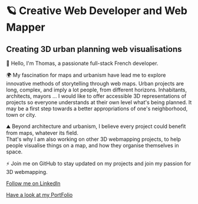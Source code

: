 

<h1>🪐 Creative Web Developer and Web Mapper </h1>
<h2> Creating 3D urban planning web visualisations</h2>


👋 Hello, I'm Thomas, a passionate full-stack French developer.

🌍 My fascination for maps and urbanism have lead me to explore innovative methods of storytelling through web maps.
Urban projects are long, complex, and imply a lot people, from different horizons. Inhabitants, architects, mayors ...
I would like to offer accessible 3D representations of projects so everyone understands at their own level what's being planned.
It may be a first step towards a better appropriations of one's neighborhood, town or city.

⛰️ Beyond architecture and urbanism, I believe every project could benefit from maps, whatever its field. </br>
That's why I am also working on other 3D webmapping projects, to help people visualise things on a map, and how they organise themselves in space.

⚡️ Join me on GitHub to stay updated on my projects and join my passion for 3D webmapping.


<p>
<a href="https://linkedin.com/in/thomas lonjon" target="blank">
   Follow me on LinkedIn
</a>
</p>
<p>
<a href="https://thomaslonjon.netlify.app/" target="blank">
   Have a look at my PortFolio
</a>
</p>




